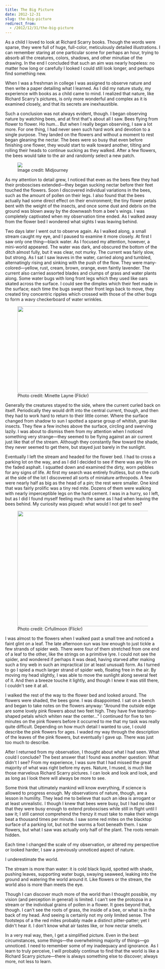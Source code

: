 ```yaml
---
title: The Big Picture
date: 2012-12-31
slug: the-big-picture
redirect_from:
  - /2012/12/31/the-big-picture
---
```


As a child I loved to look at Richard Scarry books. Though the words were sparse, they were full of huge, full-color, meticulously detailed illustrations. I can remember staring at one particular scene for perhaps an hour, trying to absorb all the creatures, colors, shadows, and other minutiae of the drawing. In the end I concluded that such an aim was nearly hopeless: no matter how long or carefully I looked I could still look longer, and perhaps find something new.

When I was a freshman in college I was assigned to observe nature and then write a paper detailing what I learned. As I did my nature study, my experience with books as a child came to mind. I realized that nature, like Richard Scarry's pictures, is only more wonderful and complex as it is examined closely, and that its secrets are inexhaustible.

Such a conclusion was not always evident, though. I began observing nature by watching bees, and at first that's about all I saw. Bees flying from flower to flower. Ho hum... But when I really began observing, I saw a lot more. For one thing, I had never seen such hard work and devotion to a single purpose. They landed on the flowers and without a moment to rest began gleaning the nectar. The bees were so busy that even before finishing one flower, they would start to walk toward another, tilting and rolling their heads to continue sucking as they walked. After a few flowers, the bees would take to the air and randomly select a new patch.

<figure><img src="honeybee.jpg" /><figcaption>Image credit: Midjourney</figcaption></figure>

As my attention to detail grew, I noticed that even as the bees flew they had their proboscises extended—they began sucking nectar before their feet touched the flowers. Soon I discovered individual variations in the bees, such as the amount of pollen on their legs. I also found that the bees actually had some direct effect on their environment; the tiny flower petals bent with the weight of the insects, and once some dust and debris on the ground was blown away by the downwash from a bee's wings. I was completely captivated when my observation time ended. As I walked away from the flower bed I wondered what sights I was leaving behind.

Two days later I went out to observe again. As I walked along, a small stream caught my eye, and I paused to examine it more closely. At first I saw only one thing—black water. As I focused my attention, however, a mini-world appeared. The water was dark, and obscured the bottom of the ditch almost fully, but it was clear, not murky. The current was fairly slow, but strong. As I sat I saw leaves in the water, carried along and tumbled, alternatingly rising and sinking with the push of the flow. They were many-colored—yellow, rust, cream, brown, orange, even faintly lavender. The current also carried assorted blades and clumps of grass and water plants along. Some water bugs with long front legs which they used like oars skated across the surface. I could see the dimples which their feet made in the surface; each time the bugs swept their front legs back to move, they created tiny concentric ripples which crossed with those of the other bugs to form a wavy checkerboard of water wrinkles.

<figure><img alt="" src="http://farm4.staticflickr.com/3517/4032939163_cea19e08f0.jpg" width="500" height="281" /><figcaption>Photo credit: Minette Layne (Flickr)</figcaption></figure>

Generally the creatures stayed to the side, where the current curled back on itself. Periodically they would drift into the central current, though, and then they had to work hard to return to their little corner. Where the surface changed from shadow to sun I spotted a sparse group of whitish, gnat-like insects. They flew a few inches above the surface, circling and swerving lazily. I was about to dismiss them from my attention when I noticed something very strange—they seemed to be flying against an air current just like that of the stream. Although they constantly flew toward the shade, they never seemed to get there, but stayed just barely in the sunlight.

Eventually I left the stream and headed for the flower bed. I had to cross a parking lot on the way, and as I did I decided to see if there was any life on the faded asphalt. I squatted down and examined the dirty, worn pebbles for any signs of life. At first my search was entirely fruitless, but on the curb at the side of the lot I discovered all sorts of miniature arthropods. A few were nearly half as big as the head of a pin; the rest were smaller. One kind that was fairly prolific was a tiny red mite. Dozens of them were walking with nearly imperceptible legs on the hard cement. I was in a hurry, so I left, but as I did I found myself feeling much the same as I had when leaving the bees behind. My curiosity was piqued: what would I not get to see?

<figure><img alt="" src="http://farm1.staticflickr.com/58/165305035_8eb76d7502.jpg" width="500" height="374" /><figcaption>Photo credit: Crfullmoon (Flickr)</figcaption></figure>

I was almost to the flowers when I walked past a small tree and noticed a faint glint on a leaf. The late afternoon sun was low enough to just tickle a few strands of spider web. There were four of them stretched from one end of a leaf to the other, like the strings on a primitive lyre. I could not see the spider, and wondered if perhaps it was dead, having starved after making such a tiny web in such an impractical (or at least unusual) form. As I turned to go I spied a much larger strand of spider web, floating free in the air. By moving my head slightly, I was able to move the sunlight along several feet of it. And then a breeze touche it lightly, and though I knew it was still there, I couldn't see it at all.

I walked the rest of the way to the flower bed and looked around. The flowers were shaded, the bees gone. I was disappointed. I sat on a bench and began to take notes on the flowers anyway: "Around the outside edge are some lovely pink flowers about two feet high. They have five teardrop-shaped petals which whiten near the center..." I continued for five to ten minutes on the pink flowers before it occurred to me that my task was really quite difficult. Depending on how much detail I wanted to use, I could describe the pink flowers for ages. I waded my way through the description of the leaves of the pink flowers, but eventually I gave up. There was just too much to describe.

After I returned from my observation, I thought about what I had seen. What could I conclude? The best answer that I found was another question: What didn't I see? From my experience, I was sure that I had missed the great majority of what was right before my eyes. Nature, I mused, is much like those marvelous Richard Scarry pictures. I can look and look and look, and as long as I look there will always be more to see.

Some think that ultimately mankind will know everything, if science is allowed to progress enough. My observations of nature, though, are a lesson in humility. They lead me to believe that such an idea is arrogant or at least unrealistic. I though I knew that bees were busy, but I had no idea that they were busy enough to extend proboscises while still in flight until I saw it; I still cannot comprehend the frenzy it must take to make their wings beat a thousand times per minute. I saw some red mites on the blacktop surface of a parking lot, but not the worms a foot beneath them. I saw flowers, but what I saw was actually only half of the plant. The roots remain hidden.

Each time I changed the scale of my observation, or altered my perspective or looked harder, I saw a previously unnoticed aspect of nature.

I underestimate the world.

The stream is more than water: it is cold black liquid, spotted with shade, pushing leaves, supporting water bugs, swaying seaweed, leaking into the ground and watering the world around it. Like flowers or the stream, the world also is more than meets the eye.

Though I can discover much more of the world than I thought possible, my vision (and perception in general) is limited. I can't see the protozoa in a stream or the individual grains of pollen in a flower. It goes beyond that, though. I can't see the roots of grass, the inside of a bee, or what is in the back of my head. And seeing is certainly not my only limited sense. The footsteps of a the red mites probably made a distinct pitter-patter; yet I didn't hear it. I don't know what air tastes like, or how nectar smells.

In a very real way, then, I get a simplified picture. Even in the best circumstances, some things—the overwhelming majority of things—go unnoticed. I need to remember some of my inadequacy and ignorance. As I learn to truly perceive, I will probably continue to find that the world is like a Richard Scarry picture—there is always something else to discover; always more, not less to learn.
